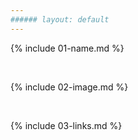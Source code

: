 ```yaml
---
###### layout: default
---
```


 {% include 01-name.md %}

<br>

{% include 02-image.md %}

<br>

{% include 03-links.md %}


